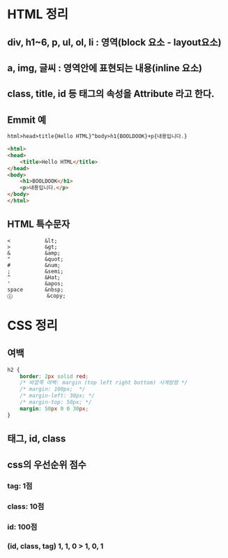 # HTML 정리

## div, h1~6, p, ul, ol, li : 영역(block 요소 - layout요소)
## a, img, 글씨 : 영역안에 표현되는 내용(inline 요소)
## class, title, id 등 태그의 속성을 Attribute 라고 한다.

## Emmit 예
```html
html>head>title{Hello HTML}^body>h1{BOOLDOOK}+p{내용입니다.}

<html>
<head>
	<title>Hello HTML</title>
</head>
<body>
	<h1>BOOLDOOK</h1>
	<p>내용입니다.</p>
</body>
</html>
```

## HTML 특수문자
```
< 			&lt; 
> 			&gt; 
& 			&amp; 
" 			&quot; 
# 			&num; 
; 			&semi; 
^ 			&Hat; 
' 			&apos; 
space 		&nbsp;
ⓒ 			&copy;
```



# CSS 정리
## 여백
```css
h2 {
	border: 2px solid red;
	/* 바깥쪽 여백: margin (top left right bottom) 시계방향 */
	/* margin: 100px;  */
	/* margin-left: 30px; */
	/* margin-top: 50px; */
	margin: 50px 0 0 30px;
}
```
## 태그, id, class

## css의 우선순위 점수
### tag: 1점
### class: 10점
### id: 100점
### (id, class, tag) 1, 1, 0 > 1, 0, 1
